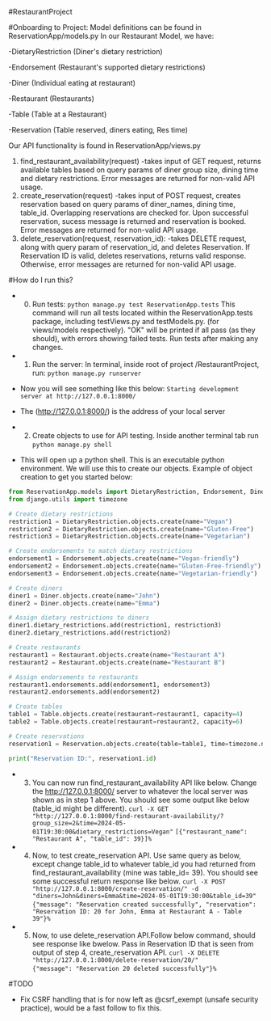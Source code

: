#RestaurantProject

#Onboarding to Project:
Model definitions can be found in ReservationApp/models.py
In our Restaurant Model, we have: 

-DietaryRestriction (Diner's dietary restriction)

-Endorsement (Restaurant's supported dietary restrictions)

-Diner (Individual eating at restaurant)

-Restaurant (Restaurants)

-Table (Table at a Restaurant)

-Reservation (Table reserved, diners eating, Res time)

Our API functionality is found in ReservationApp/views.py
1) find_restaurant_availability(request)
    -takes input of GET request, returns available tables based on query params of diner group size, dining time and dietary restrictions. Error messages are returned for non-valid API usage.
2) create_reservation(request)
    -takes input of POST request, creates reservation based on query params of diner_names, dining time, table_id. Overlapping reservations are checked for. Upon successful reservation, sucess message is returned and reservation is booked. Error messages are returned for non-valid API usage.
3) delete_reservation(request, reservation_id):
    -takes DELETE request, along with query param of reservation_id, and deletes Reservation. If Reservation ID is valid, deletes reservations, returns valid response. Otherwise, error messages are returned for non-valid API usage.

#How do I run this?
- 0) Run tests: 
`python manage.py test ReservationApp.tests`
This command will run all tests located within the ReservationApp.tests package, including testViews.py and testModels.py. (for views/models respectively). "OK" will be printed if all pass (as they should), with errors showing failed tests. Run tests after making any changes.

- 1) Run the server: In terminal, inside root of project /RestaurantProject, run:
`python manage.py runserver`
- Now you will see something like this below:
`Starting development server at http://127.0.0.1:8000/`
- The (http://127.0.0.1:8000/) is the address of your local server

- 2) Create objects to use for API testing. Inside another terminal tab run
`python manage.py shell`
- This will open up a python shell. This is an executable python environment. We will use this to create our objects. Example of object creation to get you started below:
```python
from ReservationApp.models import DietaryRestriction, Endorsement, Diner, Restaurant, Table, Reservation
from django.utils import timezone

# Create dietary restrictions
restriction1 = DietaryRestriction.objects.create(name="Vegan")
restriction2 = DietaryRestriction.objects.create(name="Gluten-Free")
restriction3 = DietaryRestriction.objects.create(name="Vegetarian")

# Create endorsements to match dietary restrictions
endorsement1 = Endorsement.objects.create(name="Vegan-friendly")
endorsement2 = Endorsement.objects.create(name="Gluten-Free-friendly")
endorsement3 = Endorsement.objects.create(name="Vegetarian-friendly")

# Create diners
diner1 = Diner.objects.create(name="John")
diner2 = Diner.objects.create(name="Emma")

# Assign dietary restrictions to diners
diner1.dietary_restrictions.add(restriction1, restriction3)
diner2.dietary_restrictions.add(restriction2)

# Create restaurants
restaurant1 = Restaurant.objects.create(name="Restaurant A")
restaurant2 = Restaurant.objects.create(name="Restaurant B")

# Assign endorsements to restaurants
restaurant1.endorsements.add(endorsement1, endorsement3)
restaurant2.endorsements.add(endorsement2)

# Create tables
table1 = Table.objects.create(restaurant=restaurant1, capacity=4)
table2 = Table.objects.create(restaurant=restaurant2, capacity=6)

# Create reservations
reservation1 = Reservation.objects.create(table=table1, time=timezone.now())

print("Reservation ID:", reservation1.id)
```
- 3) You can now run find_restaurant_availability API like below. Change the http://127.0.0.1:8000/ server to whatever the local server was shown as in step 1 above. You should see some output like below (table_id might be different).
`curl -X GET "http://127.0.0.1:8000/find-restaurant-availability/?group_size=2&time=2024-05-01T19:30:00&dietary_restrictions=Vegan"`
`[{"restaurant_name": "Restaurant A", "table_id": 39}]% `
- 4) Now, to test create_reservation API. Use same query as below, except change table_id to whatever table_id you had returned from find_restaurant_availability (mine was table_id= 39). You should see some successful return response like below.
`curl -X POST "http://127.0.0.1:8000/create-reservation/" -d "diners=John&diners=Emma&time=2024-05-01T19:30:00&table_id=39"`
`{"message": "Reservation created successfully", "reservation": "Reservation ID: 20 for John, Emma at Restaurant A - Table 39"}%`
- 5) Now, to use delete_reservation API.Follow below command, should see response like bwelow. Pass in Reservation ID that is seen from output of step 4, create_reservation API.
`curl -X DELETE "http://127.0.0.1:8000/delete-reservation/20/"`                                                              
`{"message": "Reservation 20 deleted successfully"}%`



#TODO
- Fix CSRF handling that is for now left as @csrf_exempt (unsafe security practice), would be a fast follow to fix this.
